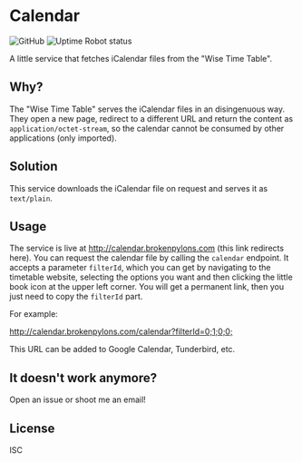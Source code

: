 # Calendar
![GitHub](https://img.shields.io/github/license/brokenpylons/Calendar.svg)
![Uptime Robot status](https://img.shields.io/uptimerobot/status/m782317712-2ae246eb8b50066d57d5fc80.svg)

A little service that fetches iCalendar files from the "Wise Time Table".

## Why?
The "Wise Time Table" serves the iCalendar files in an disingenuous way. They open a new page, redirect to a different URL and return the content as ```application/octet-stream```, so the calendar cannot be consumed by other applications (only imported).

## Solution
This service downloads the iCalendar file on request and serves it as ```text/plain```.

## Usage
The service is live at <http://calendar.brokenpylons.com> (this link redirects here). You can request the calendar file by calling the ```calendar``` endpoint. It accepts a parameter ```filterId```, which you can get by navigating to the timetable website, selecting the options you want and then clicking the little book icon at the upper left corner. You will get a permanent link, then you just need to copy the ```filterId``` part.

For example:

<http://calendar.brokenpylons.com/calendar?filterId=0;1;0;0;>

This URL can be added to Google Calendar, Tunderbird, etc.

## It doesn't work anymore?

Open an issue or shoot me an email!

## License

ISC
